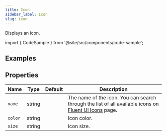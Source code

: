 ```yaml
---
title: Icon
sidebar_label: Icon
slug: icon
---
```


Displays an icon.

import { CodeSample } from '@site/src/components/code-sample';

## Examples

<CodeSample src="https://python-icon-example.pgletio.repl.co" height="150px"
    python="https://github.com/pglet/examples/blob/main/python/controls/icon_control.py"
    bash="https://github.com/pglet/examples/blob/main/bash/controls/icon.sh"
    />

## Properties

| Name      | Type    | Default | Description |
| --------- | ------- | ------- | ----------- |
| `name`    | string  |         | The name of the icon. You can search through the list of all available icons on [Fluent UI Icons](https://developer.microsoft.com/en-us/fluentui#/styles/web/icons#fabric-react) page. |
| `color`     | string  |         | Icon color. |
| `size`     | string  |         | Icon size. |
